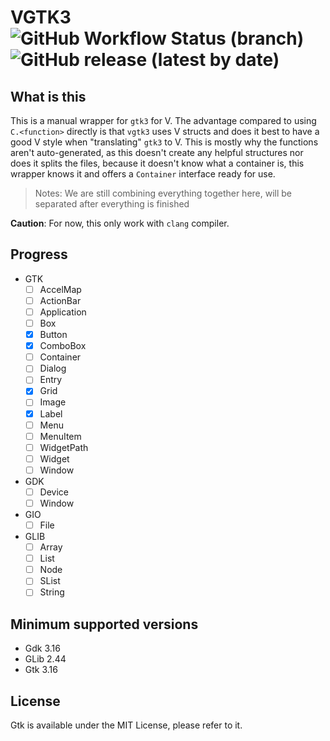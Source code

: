 # VGTK3 ![GitHub Workflow Status (branch)][workflow-badge] ![GitHub release (latest by date)][release-badge]

[workflow-badge]: https://img.shields.io/github/workflow/status/vgtk/vgtk3/CI/master?style=flat-square
[release-badge]: https://img.shields.io/github/v/release/vgtk/vgtk3?style=flat-square

## What is this

This is a manual wrapper for `gtk3` for V.
The advantage compared to using `C.<function>` directly is that `vgtk3` uses V structs and does it best to have a good V style when "translating" `gtk3` to V.
This is mostly why the functions aren't auto-generated, as this doesn't create any helpful structures nor does it splits the files, because it doesn't know what a container is, this wrapper knows it and offers a `Container` interface ready for use.

> Notes: We are still combining everything together here, will be separated after everything is finished

**Caution**: For now, this only work with `clang` compiler.

## Progress

- GTK
  - [ ] AccelMap
  - [ ] ActionBar
  - [ ] Application
  - [ ] Box
  - [x] Button
  - [x] ComboBox
  - [ ] Container
  - [ ] Dialog
  - [ ] Entry
  - [x] Grid
  - [ ] Image
  - [x] Label
  - [ ] Menu
  - [ ] MenuItem
  - [ ] WidgetPath
  - [ ] Widget
  - [ ] Window
- GDK
  - [ ] Device
  - [ ] Window
- GIO
  - [ ] File
- GLIB
  - [ ] Array
  - [ ] List
  - [ ] Node
  - [ ] SList
  - [ ] String

## Minimum supported versions

- Gdk 3.16
- GLib 2.44
- Gtk 3.16

## License

Gtk is available under the MIT License, please refer to it.
